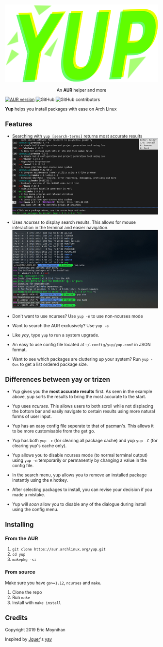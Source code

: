 <div align="center">
    <img src="assets/logo.svg" />
    <p>An <b>AUR</b> helper and more</p>
</div>

[![AUR version](https://img.shields.io/aur/version/yup.svg)](https://aur.archlinux.org/packages/yup/)
![GitHub](https://img.shields.io/github/license/ericm/yup.svg)
![GitHub contributors](https://img.shields.io/github/contributors/ericm/yup.svg)

**Yup** helps you install packages with ease on Arch Linux

## Features
- Searching with `yup [search-terms]` returns most accurate results
![](assets/scr1.png?raw=true)

- Uses *ncurses* to display search results. This allows for mouse interaction in the terminal and easier navigation.
![](assets/scr2.gif?raw=true)
- Don't want to use ncurses? Use `yup -n` to use non-ncurses mode

- Want to search the AUR exclusively? Use `yup -a`

- Like *yay*, type `yup` to run a system upgrade.

- An easy to use config file located at `~/.config/yup/yup.conf` in JSON format.

- Want to see which packages are cluttering up your system? Run `yup -Qos` to get a list ordered package size.

## Differences between yay or trizen
- Yup gives you the **most accurate results** first. As seen in the example above, yup sorts the results to bring the most accurate to the start.

- Yup uses *ncurses*. This allows users to both scroll while not displacing the bottom bar and easily navigate to certain results using more natural forms of user input.

- Yup has an easy config file seperate to that of pacman's. This allows it to be more customisable from the get go.

- Yup has both `yup -c` (for clearing all package cache) and yup `yup -C` (for clearing yup's cache only).

- Yup allows you to disable ncurses mode (to normal terminal output) using `yup -n` temporarily or permanently by changing a value in the config file.

- In the search menu, yup allows you to remove an installed package instantly using the `R` hotkey.

- After selecting packages to install, you can revise your decision if you made a mistake.

- Yup will *soon* allow you to disable any of the dialogue during install using the config menu.

## Installing
### From the AUR
1. `git clone https://aur.archlinux.org/yup.git`
2. `cd yup`
3. `makepkg -si`

### From source
Make sure you have `go>=1.12`, `ncurses` and `make`.
1. Clone the repo
2. Run `make`
3. Install with `make install`

## Credits
Copyright 2019 Eric Moynihan

Inspired by [Jguer](https://github.com/Jguer)'s [yay](https://github.com/Jguer/yay)
